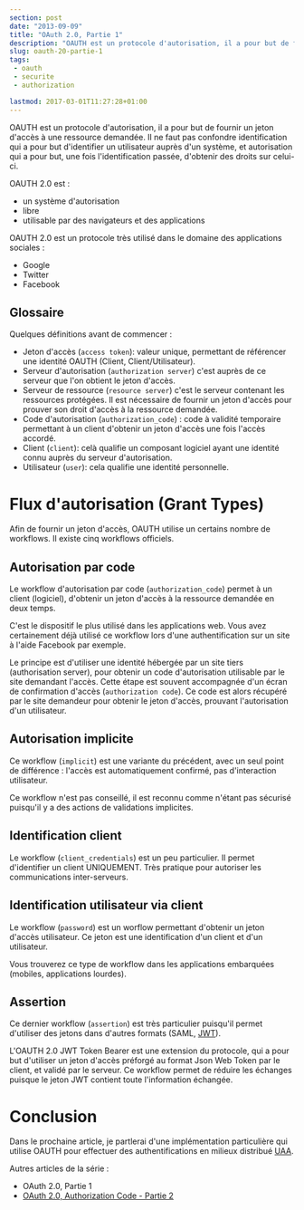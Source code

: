 ```yaml
---
section: post
date: "2013-09-09"
title: "OAuth 2.0, Partie 1"
description: "OAUTH est un protocole d'autorisation, il a pour but de fournir un jeton d'accès à une ressource  demandée. Première partie, présentation générale."
slug: oauth-20-partie-1
tags:
 - oauth
 - securite
 - authorization

lastmod: 2017-03-01T11:27:28+01:00
---
```


OAUTH est un protocole d'autorisation, il a pour but de fournir un jeton d'accès à une ressource  demandée. Il ne faut pas confondre identification qui a pour but d'identifier un utilisateur auprès d'un système, et autorisation qui a pour but, une fois l'identification passée, d'obtenir des droits sur celui-ci. 

OAUTH 2.0 est :

  * un système d'autorisation
  * libre
  * utilisable par des navigateurs et des applications
  
OAUTH 2.0 est un protocole très utilisé dans le domaine des applications sociales :

  * Google 
  * Twitter
  * Facebook
  
## Glossaire

Quelques définitions avant de commencer :

  * Jeton d'accès (`access token`): valeur unique, permettant de référencer une identité OAUTH (Client, Client/Utilisateur). 
  * Serveur d'autorisation (`authorization server`) c'est auprès de ce serveur que l'on obtient le jeton d'accès.
  * Serveur de ressource (`resource server`) c'est le serveur contenant les ressources protégées. Il est nécessaire de fournir un jeton d'accès pour prouver son droit d'accès à la ressource demandée.
  * Code d'autorisation (`authorization_code`) : code à validité temporaire permettant à un client d'obtenir un jeton d'accès une fois l'accès accordé.
  * Client (`client`): celà qualifie un composant logiciel ayant une identité connu auprès du serveur d'autorisation.
  * Utilisateur (`user`): cela qualifie une identité personnelle.
  
# Flux d'autorisation (Grant Types)

Afin de fournir un jeton d'accès, OAUTH utilise un certains nombre de workflows. Il existe cinq workflows officiels.

## Autorisation par code

Le workflow d'autorisation par code (`authorization_code`) permet à un client (logiciel), d'obtenir un jeton d'accès à la ressource demandée en deux temps.

C'est le dispositif le plus utilisé dans les applications web. Vous avez certainement déjà utilisé ce workflow lors d'une authentification sur un site à l'aide Facebook par exemple.

Le principe est d'utiliser une identité hébergée par un site tiers (authorisation server), pour obtenir un code d'autorisation utilisable par le site demandant l'accès. Cette étape est souvent accompagnée d'un écran de confirmation d'accès (`authorization code`). Ce code est alors récupéré par le site demandeur pour obtenir le jeton d'accès, prouvant l'autorisation d'un utilisateur.

## Autorisation implicite

Ce workflow (`implicit`) est une variante du précédent, avec un seul point de différence : l'accès est automatiquement confirmé, pas d'interaction utilisateur.

Ce workflow n'est pas conseillé, il est reconnu comme n'étant pas sécurisé puisqu'il y a des actions de validations implicites.

## Identification client

Le workflow (`client_credentials`) est un peu particulier. Il permet d'identifier un client UNIQUEMENT. Très pratique pour autoriser les communications inter-serveurs.

## Identification utilisateur via client

Le workflow (`password`) est un worflow permettant d'obtenir un jeton d'accès utilisateur. Ce jeton est une identification d'un client et d'un utilisateur. 

Vous trouverez ce type de workflow dans les applications embarquées (mobiles, applications lourdes).

## Assertion

Ce dernier workflow (`assertion`) est très particulier puisqu'il permet d'utiliser des jetons dans d'autres formats (SAML, [JWT](http://tools.ietf.org/html/draft-ietf-oauth-jwt-bearer-06)).

L'OAUTH 2.0 JWT Token Bearer est une extension du protocole, qui a pour but d'utiliser un jeton d'accès préforgé au format Json Web Token par le client, et validé par le serveur.
Ce workflow permet de réduire les échanges puisque le jeton JWT contient toute l'information échangée.

# Conclusion

Dans le prochaine article, je partlerai d'une implémentation particulière qui utilise OAUTH pour effectuer des authentifications en milieux distribué [UAA](https://github.com/cloudfoundry/uaa).

Autres articles de la série :

  - OAuth 2.0, Partie 1
  - [OAuth 2.0, Authorization Code - Partie 2](/articles/2013-09-17-oauth-20-authorization-code-part-2.html)

